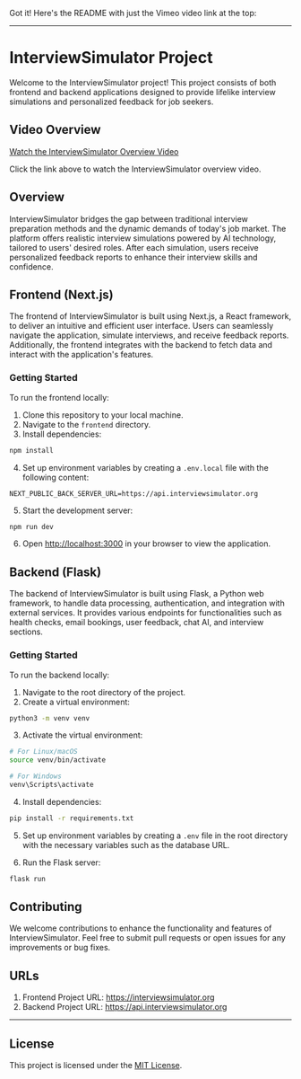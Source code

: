 Got it! Here's the README with just the Vimeo video link at the top:

---

# InterviewSimulator Project

Welcome to the InterviewSimulator project! This project consists of both frontend and backend applications designed to provide lifelike interview simulations and personalized feedback for job seekers.

## Video Overview

[Watch the InterviewSimulator Overview Video](https://vimeo.com/942150733?share=copy)

Click the link above to watch the InterviewSimulator overview video.

## Overview

InterviewSimulator bridges the gap between traditional interview preparation methods and the dynamic demands of today's job market. The platform offers realistic interview simulations powered by AI technology, tailored to users' desired roles. After each simulation, users receive personalized feedback reports to enhance their interview skills and confidence.

## Frontend (Next.js)

The frontend of InterviewSimulator is built using Next.js, a React framework, to deliver an intuitive and efficient user interface. Users can seamlessly navigate the application, simulate interviews, and receive feedback reports. Additionally, the frontend integrates with the backend to fetch data and interact with the application's features.

### Getting Started

To run the frontend locally:

1. Clone this repository to your local machine.
2. Navigate to the `frontend` directory.
3. Install dependencies:

```bash
npm install
```

4. Set up environment variables by creating a `.env.local` file with the following content:

```
NEXT_PUBLIC_BACK_SERVER_URL=https://api.interviewsimulator.org
```

5. Start the development server:

```bash
npm run dev
```

6. Open [http://localhost:3000](http://localhost:3000) in your browser to view the application.

## Backend (Flask)

The backend of InterviewSimulator is built using Flask, a Python web framework, to handle data processing, authentication, and integration with external services. It provides various endpoints for functionalities such as health checks, email bookings, user feedback, chat AI, and interview sections.

### Getting Started

To run the backend locally:

1. Navigate to the root directory of the project.
2. Create a virtual environment:

```bash
python3 -m venv venv
```

3. Activate the virtual environment:

```bash
# For Linux/macOS
source venv/bin/activate

# For Windows
venv\Scripts\activate
```

4. Install dependencies:

```bash
pip install -r requirements.txt
```

5. Set up environment variables by creating a `.env` file in the root directory with the necessary variables such as the database URL.

6. Run the Flask server:

```bash
flask run
```

## Contributing

We welcome contributions to enhance the functionality and features of InterviewSimulator. Feel free to submit pull requests or open issues for any improvements or bug fixes.

## URLs

1. Frontend Project URL: https://interviewsimulator.org
2. Backend Project URL: https://api.interviewsimulator.org

---

## License

This project is licensed under the [MIT License](LICENSE).